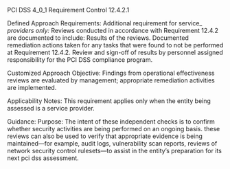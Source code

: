 PCI DSS 4_0_1 Requirement Control 12.4.2.1

Defined Approach Requirements:
Additional requirement for service_ _providers only:_ Reviews conducted in accordance with Requirement 12.4.2 are documented to include: Results of the reviews. Documented remediation actions taken for any tasks that were found to not be performed at Requirement 12.4.2. Review and sign-off of results by personnel assigned responsibility for the PCI DSS compliance program.

Customized Approach Objective:
Findings from operational effectiveness reviews are evaluated by management; appropriate remediation activities are implemented.

Applicability Notes:
This requirement applies only when the entity being assessed is a service provider.

Guidance:
Purpose: The intent of these independent checks is to confirm whether security activities are being performed on an ongoing basis. these reviews can also be used to verify that appropriate evidence is being maintained—for example, audit logs, vulnerability scan reports, reviews of network security control rulesets—to assist in the entity’s preparation for its next pci dss assessment.